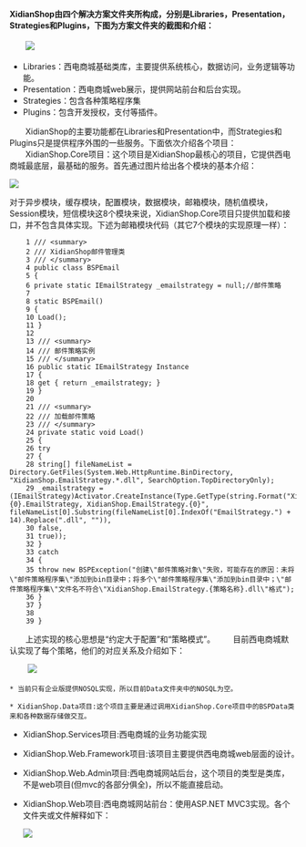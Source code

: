 ﻿#### XidianShop由四个解决方案文件夹所构成，分别是Libraries，Presentation，Strategies和Plugins，下图为方案文件夹的截图和介绍： ####
　　![](http://i.imgur.com/m28HcNW.png)

- Libraries：西电商城基础类库，主要提供系统核心，数据访问，业务逻辑等功能。
- Presentation：西电商城web展示，提供网站前台和后台实现。
- Strategies：包含各种策略程序集
- Plugins：包含开发授权，支付等插件。


　　XidianShop的主要功能都在Libraries和Presentation中，而Strategies和Plugins只是提供程序外围的一些服务。下面依次介绍各个项目：
　　XidianShop.Core项目：这个项目是XidianShop最核心的项目，它提供西电商城最底层，最基础的服务。首先通过图片给出各个模块的基本介绍：
	

![](http://i.imgur.com/Jw9vzce.png)

   对于异步模块，缓存模块，配置模块，数据模块，邮箱模块，随机值模块，Session模块，短信模块这8个模块来说，XidianShop.Core项目只提供加载和接口，并不包含具体实现。下述为邮箱模块代码（其它7个模块的实现原理一样）：


    	1 /// <summary>
    	2 /// XidianShop邮件管理类
    	3 /// </summary>
    	4 public class BSPEmail
    	5 {
    	6 private static IEmailStrategy _emailstrategy = null;//邮件策略
    	7
    	8 static BSPEmail()
    	9 {
    	10 Load();
    	11 }
    	12
    	13 /// <summary>
    	14 /// 邮件策略实例
    	15 /// </summary>
    	16 public static IEmailStrategy Instance
    	17 {
    	18 get { return _emailstrategy; }
    	19 }
    	20
    	21 /// <summary>
    	22 /// 加载邮件策略
    	23 /// </summary>
    	24 private static void Load()
    	25 {
    	26 try
    	27 {
    	28 string[] fileNameList = Directory.GetFiles(System.Web.HttpRuntime.BinDirectory, "XidianShop.EmailStrategy.*.dll", SearchOption.TopDirectoryOnly);
    	29 _emailstrategy = (IEmailStrategy)Activator.CreateInstance(Type.GetType(string.Format("XidianShop.EmailStrategy.{0}.EmailStrategy, XidianShop.EmailStrategy.{0}", fileNameList[0].Substring(fileNameList[0].IndexOf("EmailStrategy.") + 14).Replace(".dll", "")),
    	30 false,
    	31 true));
    	32 }
    	33 catch
    	34 {
    	35 throw new BSPException("创建\"邮件策略对象\"失败，可能存在的原因：未将\"邮件策略程序集\"添加到bin目录中；将多个\"邮件策略程序集\"添加到bin目录中；\"邮件策略程序集\"文件名不符合\"XidianShop.EmailStrategy.{策略名称}.dll\"格式");
    	36 }
    	37 }
    	38
    	39 }

　　上述实现的核心思想是“约定大于配置”和“策略模式”。
　　目前西电商城默认实现了每个策略，他们的对应关系及介绍如下：

　　
	![](http://i.imgur.com/rvlcSYj.png)


	* 当前只有企业版提供NOSQL实现，所以目前Data文件夹中的NOSQL为空。

	* XidianShop.Data项目:这个项目主要是通过调用XidianShop.Core项目中的BSPData类来和各种数据存储做交互。
- XidianShop.Services项目:西电商城的业务功能实现
- XidianShop.Web.Framework项目:该项目主要提供西电商城web层面的设计。　　
- XidianShop.Web.Admin项目:西电商城网站后台，这个项目的类型是类库，不是web项目(但mvc的各部分俱全)，所以不能直接启动。
- XidianShop.Web项目:西电商城网站前台：使用ASP.NET MVC3实现。各个文件夹或文件解释如下：
　　	
	
	![](http://i.imgur.com/kILKvaD.png)


